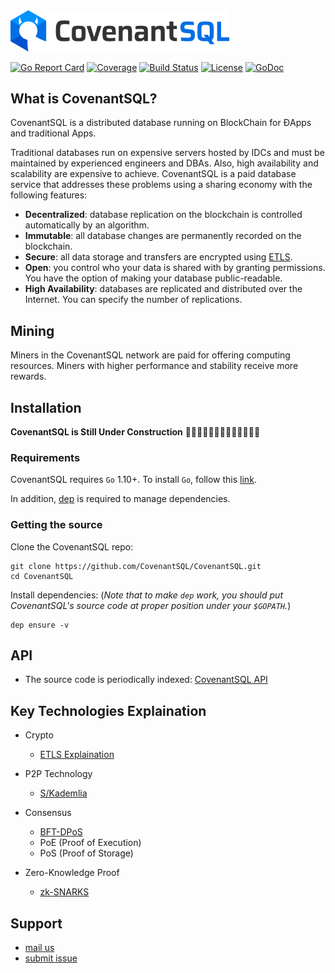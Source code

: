 <img src="logo/covenantsql_horizontal.png" width=350>

[![Go Report Card](https://goreportcard.com/badge/github.com/CovenantSQL/CovenantSQL?style=flat-square)](https://goreportcard.com/report/github.com/CovenantSQL/CovenantSQL)
[![Coverage](https://codecov.io/gh/CovenantSQL/CovenantSQL/branch/develop/graph/badge.svg)](https://codecov.io/gh/CovenantSQL/CovenantSQL)
[![Build Status](https://travis-ci.org/CovenantSQL/CovenantSQL.png?branch=develop)](https://travis-ci.org/CovenantSQL/CovenantSQL)
[![License](https://img.shields.io/badge/License-Apache%202.0-blue.svg)](https://opensource.org/licenses/Apache-2.0)
[![GoDoc](https://img.shields.io/badge/godoc-reference-blue.svg)](https://godoc.org/github.com/CovenantSQL/CovenantSQL)

## What is CovenantSQL?

CovenantSQL is a distributed database running on BlockChain for ĐApps and traditional Apps. 

Traditional databases run on expensive servers hosted
by IDCs and must be maintained by experienced engineers and DBAs. Also, high availability and scalability are expensive to achieve. CovenantSQL is a paid database service that addresses these problems using a sharing economy with the following features:

- **Decentralized**: database replication on the blockchain is controlled automatically by an algorithm.
- **Immutable**: all database changes are permanently recorded on the blockchain.
- **Secure**: all data storage and transfers are encrypted using [ETLS]((https://github.com/CovenantSQL/research/wiki/ETLS(Enhanced-Transport-Layer-Security))).
- **Open**: you control who your data is shared with by granting permissions. You have the option of making your database public-readable.
- **High Availability**: databases are replicated and distributed over the Internet. You can specify the number of replications.

## Mining

Miners in the CovenantSQL network are paid for offering computing resources. Miners with higher performance and stability receive more rewards.

## Installation

**CovenantSQL is Still Under Construction**
🚧🚧🚧🚧👷👷👷👷👷🚧🚧🚧🚧


### Requirements

CovenantSQL requires `Go` 1.10+. To install `Go`, follow this [link](https://golang.org/doc/install). 

In addition, [dep](https://github.com/golang/dep) is required to manage dependencies. 

### Getting the source

Clone the CovenantSQL repo:

```
git clone https://github.com/CovenantSQL/CovenantSQL.git
cd CovenantSQL
```

Install dependencies:
(*Note that to make `dep` work, you should put CovenantSQL's source code at proper position under your `$GOPATH`.*)

```
dep ensure -v
```

## API
- The source code is periodically indexed: [CovenantSQL API](https://godoc.org/github.com/CovenantSQL/CovenantSQL)

## Key Technologies Explaination

- Crypto
  - [ETLS Explaination](https://github.com/CovenantSQL/research/wiki/ETLS(Enhanced-Transport-Layer-Security))

- P2P Technology
  - [S/Kademlia](https://github.com/CovenantSQL/research/wiki/Secure-Kademlia)

- Consensus
  - [BFT-DPoS](https://github.com/CovenantSQL/research/wiki/BFT-DPoS)
  - PoE (Proof of Execution)
  - PoS (Proof of Storage)

- Zero-Knowledge Proof
  - [zk-SNARKS](https://github.com/CovenantSQL/research/wiki/zk-SNARKS)


## Support

- [mail us](mailto:webmaster@covenantsql.io)
- [submit issue](https://github.com/CovenantSQL/CovenantSQL/issues/new)



